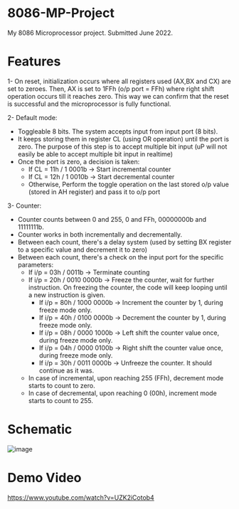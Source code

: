 # 8086-MP-Project
My 8086 Microprocessor project. Submitted June 2022.

# Features

1- On reset, initialization occurs where all registers used (AX,BX and CX) are set to zeroes. Then, AX is set to 1FFh (o/p port = FFh) where right shift operation occurs till it reaches zero. This way we can confirm that the reset is successful and the microprocessor is fully functional.

2- Default mode:
- Toggleable 8 bits. The system accepts input from input port (8 bits).
- It keeps storing them in register CL (using OR operation) until the port is zero. The purpose of this step is to accept multiple bit input (uP will not easily be able to accept multiple bit input in realtime)
- Once the port is zero, a decision is taken:
    - If CL = 11h / 1 0001b -> Start incremental counter
    - If CL = 12h / 1 0010b -> Start decremental counter
    - Otherwise, Perform the toggle operation on the last stored o/p value (stored in AH register) and pass it to o/p port

3- Counter:
- Counter counts between 0 and 255, 0 and FFh, 00000000b and 11111111b.
- Counter works in both incrementally and decrementally.
- Between each count, there's a delay system (used by setting BX register to a specific value and decrement it to zero)
- Between each count, there's a check on the input port for the specific parameters:
    - If i/p = 03h / 0011b -> Terminate counting
    - If i/p = 20h / 0010 0000b -> Freeze the counter, wait for further instruction. On freezing the counter, the code will keep looping until a new instruction is given.
      - If i/p = 80h / 1000 0000b -> Increment the counter by 1, during freeze mode only.
      - If i/p = 40h / 0100 0000b -> Decrement the counter by 1, during freeze mode only.
      - If i/p = 08h / 0000 1000b -> Left shift the counter value once, during freeze mode only.
      - If i/p = 04h / 0000 0100b -> Right shift the counter value once, during freeze mode only.
      - If i/p = 30h / 0011 0000b -> Unfreeze the counter. It should continue as it was.
    - In case of incremental, upon reaching 255 (FFh), decrement mode starts to count to zero.
    - In case of decremental, upon reaching 0   (00h), increment mode starts to count to 255.

# Schematic
![image](https://github.com/Kirollos/8086-MP-Project/assets/4985416/d0e49e32-de97-462f-a41e-da65c6bef4d1)


# Demo Video

https://www.youtube.com/watch?v=UZK2iCotob4
